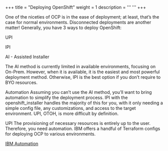 +++
title = "Deploying OpenShift"
weight = 1
description = '''
'''
+++

One of the niceties of OCP is in the ease of deployment; at least, that’s the case for normal environments. Disconnected deployments are another matter! Generally, you have 3 ways to deploy OpenShift:

UPI

IPI

AI - Assisted Installer

The AI method is currently limited in available environments, focusing on On-Prem. However, when it is available, it is the easiest and most powerful deployment method. Otherwise, IPI is the best option if you don’t require to BYO resources.

Automation
Assuming you can’t use the AI method, you’ll want to bring automation to simplify the deployment process. IPI with the openshift_installer handles the majority of this for you, with it only needing a simple config file, any customizations, and access to the target environment. UPI, OTOH, is more difficult by definition.

UPI
The provisioning of necessary resources is entirely up to the user. Therefore, you need automation. IBM offers a handful of Terraform configs for deploying OCP to various environments.

[IBM Automation](https://w3.ibm.com/w3publisher/customersuccess/get-connected/red-hat-openshift-community/install-infra)